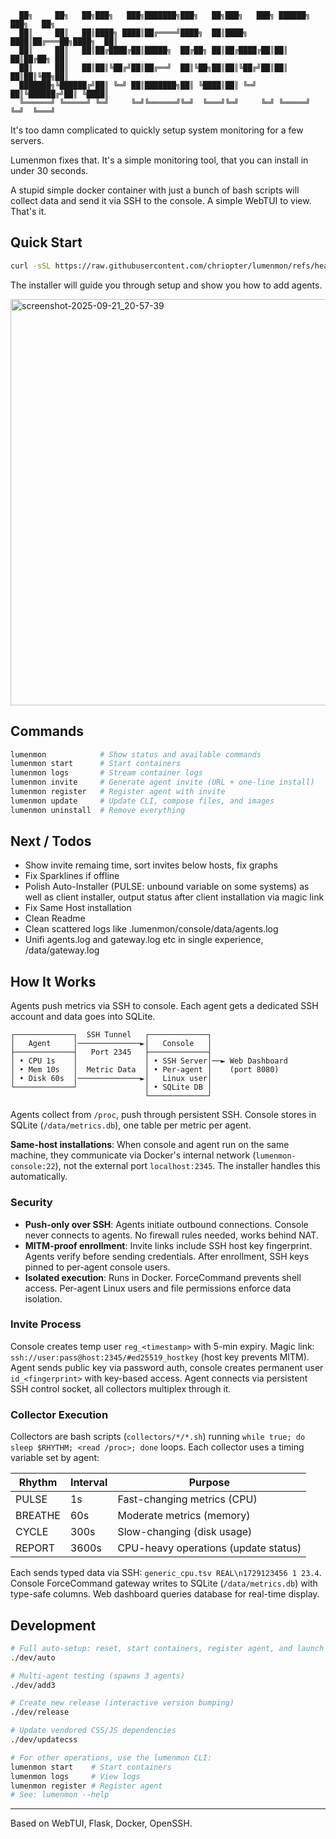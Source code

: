 ```
  ██╗     ██╗   ██╗███╗   ███╗███████╗███╗   ██╗███╗   ███╗ ██████╗ ███╗   ██╗
  ██║     ██║   ██║████╗ ████║██╔════╝████╗  ██║████╗ ████║██╔═══██╗████╗  ██║
  ██║     ██║   ██║██╔████╔██║█████╗  ██╔██╗ ██║██╔████╔██║██║   ██║██╔██╗ ██║
  ██║     ██║   ██║██║╚██╔╝██║██╔══╝  ██║╚██╗██║██║╚██╔╝██║██║   ██║██║╚██╗██║
  ███████╗╚██████╔╝██║ ╚═╝ ██║███████╗██║ ╚████║██║ ╚═╝ ██║╚██████╔╝██║ ╚████║
  ╚══════╝ ╚═════╝ ╚═╝     ╚═╝╚══════╝╚═╝  ╚═══╝╚═╝     ╚═╝ ╚═════╝ ╚═╝  ╚═══╝
```


It's too damn complicated to quickly setup system monitoring for a few servers.

Lumenmon fixes that. It's a simple monitoring tool, that you can install in under 30 seconds.

A stupid simple docker container with just a bunch of bash scripts will collect data and send it via SSH to the console. A simple WebTUI to view. That's it.

## Quick Start

```bash
curl -sSL https://raw.githubusercontent.com/chriopter/lumenmon/refs/heads/main/install.sh | bash
```

The installer will guide you through setup and show you how to add agents.

<img width="650" alt="screenshot-2025-09-21_20-57-39" src="https://github.com/user-attachments/assets/a900ed9c-d519-4c1c-8268-2d2417807aed" />

## Commands

```bash
lumenmon            # Show status and available commands
lumenmon start      # Start containers
lumenmon logs       # Stream container logs
lumenmon invite     # Generate agent invite (URL + one-line install)
lumenmon register   # Register agent with invite
lumenmon update     # Update CLI, compose files, and images
lumenmon uninstall  # Remove everything
```

## Next / Todos

- Show invite remaing time, sort invites below hosts, fix graphs
- Fix Sparklines if offline
- Polish Auto-Installer (PULSE: unbound variable on some systems) as well as client installer, output status after client installation via magic link
- Fix Same Host installation
- Clean Readme
- Clean scattered logs like .lumenmon/console/data/agents.log
- Unifi agents.log and gateway.log etc in single experience, /data/gateway.log


## How It Works

Agents push metrics via SSH to console. Each agent gets a dedicated SSH account and data goes into SQLite.

```
┌─────────────┐  SSH Tunnel   ┌─────────────┐
│   Agent     │──────────────►│   Console   │
├─────────────┤   Port 2345   ├─────────────┤
│ • CPU 1s    │               │ • SSH Server│──► Web Dashboard
│ • Mem 10s   │  Metric Data  │ • Per-agent │    (port 8080)
│ • Disk 60s  │──────────────►│   Linux user│
└─────────────┘               │ • SQLite DB │
                              └─────────────┘
```

Agents collect from `/proc`, push through persistent SSH. Console stores in SQLite (`/data/metrics.db`), one table per metric per agent.

**Same-host installations**: When console and agent run on the same machine, they communicate via Docker's internal network (`lumenmon-console:22`), not the external port `localhost:2345`. The installer handles this automatically.

### Security

- **Push-only over SSH**: Agents initiate outbound connections. Console never connects to agents. No firewall rules needed, works behind NAT.
- **MITM-proof enrollment**: Invite links include SSH host key fingerprint. Agents verify before sending credentials. After enrollment, SSH keys pinned to per-agent console users.
- **Isolated execution**: Runs in Docker. ForceCommand prevents shell access. Per-agent Linux users and file permissions enforce data isolation.

### Invite Process

Console creates temp user `reg_<timestamp>` with 5-min expiry. Magic link: `ssh://user:pass@host:2345/#ed25519_hostkey` (host key prevents MITM). Agent sends public key via password auth, console creates permanent user `id_<fingerprint>` with key-based access. Agent connects via persistent SSH control socket, all collectors multiplex through it.

### Collector Execution

Collectors are bash scripts (`collectors/*/*.sh`) running `while true; do sleep $RHYTHM; <read /proc>; done` loops. Each collector uses a timing variable set by agent:

| Rhythm | Interval | Purpose |
|--------|----------|---------|
| PULSE | 1s | Fast-changing metrics (CPU) |
| BREATHE | 60s | Moderate metrics (memory) |
| CYCLE | 300s | Slow-changing (disk usage) |
| REPORT | 3600s | CPU-heavy operations (update status) |

Each sends typed data via SSH: `generic_cpu.tsv REAL\n1729123456 1 23.4`. Console ForceCommand gateway writes to SQLite (`/data/metrics.db`) with type-safe columns. Web dashboard queries database for real-time display.

## Development

```bash
# Full auto-setup: reset, start containers, register agent, and launch WebTUI
./dev/auto

# Multi-agent testing (spawns 3 agents)
./dev/add3

# Create new release (interactive version bumping)
./dev/release

# Update vendored CSS/JS dependencies
./dev/updatecss

# For other operations, use the lumenmon CLI:
lumenmon start    # Start containers
lumenmon logs     # View logs
lumenmon register # Register agent
# See: lumenmon --help
```

---

Based on WebTUI, Flask, Docker, OpenSSH.
